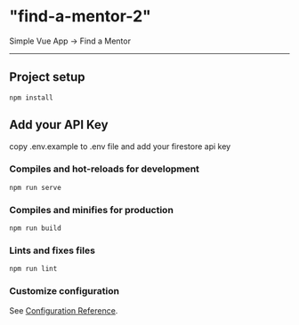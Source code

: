 # "find-a-mentor-2"

Simple Vue App -> Find a Mentor

---

## Project setup
```
npm install
```

## Add your API Key
copy .env.example to .env file and add your firestore api key

### Compiles and hot-reloads for development
```
npm run serve
```

### Compiles and minifies for production
```
npm run build
```

### Lints and fixes files
```
npm run lint
```

### Customize configuration
See [Configuration Reference](https://cli.vuejs.org/config/).
